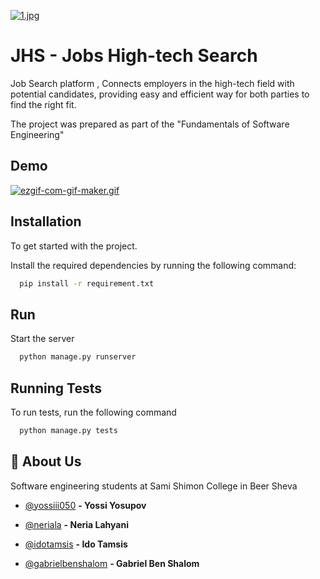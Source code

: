 
[![1.jpg](https://i.postimg.cc/SKPp7J44/1.jpg)](https://postimg.cc/Y4QVt2jD)


# JHS - Jobs High-tech Search


Job Search platform , Connects employers in the high-tech field with potential candidates, providing easy and efficient way for both parties to find the right fit.




The project was prepared as part of the "Fundamentals of Software Engineering"

## Demo
[![ezgif-com-gif-maker.gif](https://i.postimg.cc/yx8YDGCd/ezgif-com-gif-maker.gif)](https://postimg.cc/zb41M0BZ)

## Installation

To get started with the project.

Install the required dependencies by running the following command:  

```bash
  pip install -r requirement.txt
```
    
## Run

Start the server

```bash
  python manage.py runserver
```


## Running Tests

To run tests, run the following command

```bash
  python manage.py tests
```


## 🚀 About Us
Software engineering students at Sami Shimon College in Beer Sheva

- [@yossiii050](https://github.com/yossiii050) **- Yossi Yosupov**

- [@neriala](https://github.com/neriala) **- Neria Lahyani**

- [@idotamsis](https://github.com/idotamsis) **- Ido Tamsis**

- [@gabrielbenshalom](https://github.com/gabrielbenshalom) **- Gabriel Ben Shalom**
